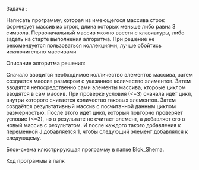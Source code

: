 Задача :

Написать программу, которая из имеющегося массива строк формирует массив из строк, длина которых меньше либо равна 3 символа. Первоначальный массив можно ввести с клавиатуры, либо задать на старте выполнения алгоритма. При решение не рекомендуется пользоваться коллекциями, лучше обойтись исключительно массивами

Описание алгоритма решения:

Сначало вводится необходимое колличество элементов массива, затем создается массив размером с указанное количество элиментов. Затем вводятся непосредственно сами элементы массива, ктороые циклом вводятся в сам массив. 
При проверке условия (<=3) сначала идёт цикл, внутри которого считается количество таковых элементов. Затем создаётся результативный массив с посчитанной данным циклом размерностью. После этого идёт цикл, который повторно проверяет условие (<=3), но в результате не считает элемент, а добавляет его в новый массив с результатом. И после каждого такого добавления к переменной J добавляется 1, чтобы следующий элемент добавлялся к следующему.

Блок-схема илюстрирующая программу в папке Blok_Shema.

Код программы в папк
